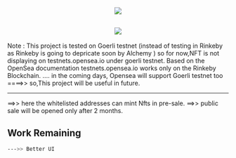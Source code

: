 <h2 align="center">
  <a href="#">
    <img src="https://readme-typing-svg.herokuapp.com?color=55f89&lines=Welcome+to+Nft+minting+project!&center=true&size=23" />
  </a>
</h2>
<h2 align="center">
  <a href="#">
    <img src="https://readme-typing-svg.herokuapp.com?color=55f89&lines=Project+from+the+Future!&center=true&size=23" />
  </a>
</h2>
Note : This project is tested on Goerli testnet (instead of testing in Rinkeby as Rinkeby is going to depricate soon by Alchemy )
      so for now,NFT is not displaying on  testnets.opensea.io under goerli testnet.
      Based on the OpenSea documentation testnets.opensea.io works only on the Rinkeby Blockchain.
     .... in the coming days, Opensea will support Goerli testnet too 
        ====>>  so,This project will be useful in future. 



-----------------------------------------------------------------------

==>> here the whitelisted addresses can mint Nfts in pre-sale. 
==>> public sale will be opened only after 2 months.

## Work Remaining 
```bash
--->> Better UI 
```
